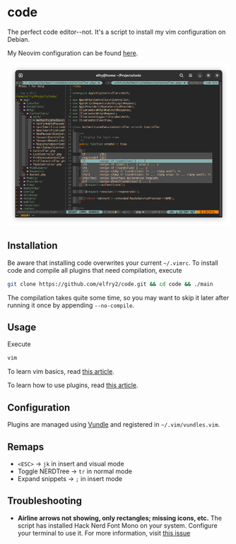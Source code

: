 # code
The perfect code editor--not. It's a script to install my vim configuration on Debian.

My Neovim configuration can be found [here](https://github.com/elfry2/newcode).

![A screenshot of the latest version](screenshots/Screenshot%20from%202023-12-19%2001-17-21.png "A screenshot of the latest version")

## Installation
Be aware that installing code overwrites your current ```~/.vimrc```. To install code and compile all plugins that need compilation, execute 
```bash
git clone https://github.com/elfry2/code.git && cd code && ./main
```
The compilation takes quite some time, so you may want to skip it later after running it once by appending ```--no-compile```.

## Usage
Execute
```bash
vim
```

To learn vim basics, read [this article](https://www.linuxfoundation.org/blog/blog/classic-sysadmin-vim-101-a-beginners-guide-to-vim).

To learn how to use plugins, read [this article](https://opensource.com/article/20/2/how-install-vim-plugins).

## Configuration
Plugins are managed using [Vundle](https://github.com/VundleVim/Vundle.vim) and registered in ```~/.vim/vundles.vim```.

## Remaps 
- ```<ESC>``` -> ```jk``` in insert and visual mode
- Toggle NERDTree -> ```tr``` in normal mode
- Expand snippets -> ```;``` in insert mode

## Troubleshooting
- **Airline arrows not showing, only rectangles; missing icons, etc.** The script has installed Hack Nerd Font Mono on your system. Configure your terminal to use it. For more information, visit [this issue](https://github.com/vim-airline/vim-airline/issues/1688)
